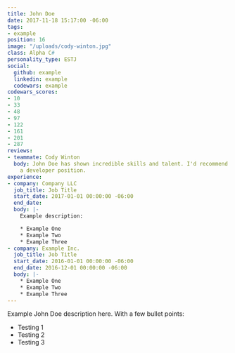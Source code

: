 ```yaml
---
title: John Doe
date: 2017-11-18 15:17:00 -06:00
tags:
- example
position: 16
image: "/uploads/cody-winton.jpg"
class: Alpha C#
personality_type: ESTJ
social:
  github: example
  linkedin: example
  codewars: example
codewars_scores:
- 10
- 33
- 48
- 97
- 122
- 161
- 201
- 287
reviews:
- teammate: Cody Winton
  body: John Doe has shown incredible skills and talent. I'd recommend John Doe for
    a developer position.
experience:
- company: Company LLC
  job_title: Job Title
  start_date: 2017-01-01 00:00:00 -06:00
  end_date: 
  body: |-
    Example description:

    * Example One
    * Example Two
    * Example Three
- company: Example Inc.
  job_title: Job Title
  start_date: 2016-01-01 00:00:00 -06:00
  end_date: 2016-12-01 00:00:00 -06:00
  body: |-
    * Example One
    * Example Two
    * Example Three
---
```


Example John Doe description here. With a few bullet points:

* Testing 1
* Testing 2
* Testing 3